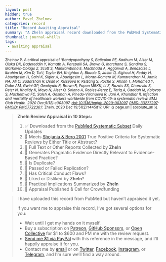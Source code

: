 ```yaml
---
layout: post
hidden: true
author: Pavel Zhelnov
categories: record
title: "Record Awaiting Appraisal"
summary: "A Zheln appraisal record downloaded from the PubMed Systematic Subset daily updates."
thumbnail: journal-whills
tags:
 - awaiting appraisal
---
```


<small id="citation">Zhelnov P. A critical appraisal of _‘Bandyopadhyay S, Baticulon RE, Kadhum M, Alser M, Ojuka DK, Badereddin Y, Kamath A, Parepalli SA, Brown G, Iharchane S, Gandino S, Markovic-Obiago Z, Scott S, Manirambona E, Machhada A, Aggarwal A, Benazaize L, Ibrahim M, Kim D, Tol I, Taylor EH, Knighton A, Bbaale D, Jasim D, Alghoul H, Reddy H, Abuelgasim H, Saini K, Sigler A, Abuelgasim L, Moran-Romero M, Kumarendran M, Jamie NA, Ali O, Sudarshan R, Dean R, Kissyova R, Kelzang S, Roche S, Ahsan T, Mohamed Y, Dube AM, Gwini GP, Gwokyala R, Brown R, Papon MRKK, Li Z, Ruzats SS, Charuvila S, Peter N, Khalidy K, Moyo N, Alser O, Solano A, Robles-Perez E, Tariq A, Gaddah M, Kolovos S, Muchemwa FC, Saleh A, Gosman A, Pinedo-Villanueva R, Jani A, Khundkar R. Infection and mortality of healthcare workers worldwide from COVID-19: a systematic review. BMJ Glob Health. 2020 Dec;5(12):e003097. [doi: 10.1136/bmjgh-2020-003097](https://doi.org/10.1136/bmjgh-2020-003097). [PMID: 33277297](https://pubmed.gov/33277297); [PMCID: PMC7722361](https://ncbi.nlm.nih.gov/pmc/PMC7722361)’._ Zheln. 2020 Dec 19;51(2):r445d17. URI: {{ page.url | absolute_url }}.</small>

> **Zheln Review Appraisal in 10 Steps:**
>
> 1. ✅ Downloaded from the [PubMed Systematic Subset](https://github.com/p1m-ortho/qs-global-ortho-search-queries/blob/global-sr-query/README.md) Daily Updates
> 2. 🔄 Meets [Shojania & Bero 2001](https://www.researchgate.net/publication/11820967_Taking_Advantage_of_the_Explosion_of_Systematic_Reviews_An_Efficient_MEDLINE_Search_Strategy) True Positive Criteria for Systematic Reviews by Either Title or Abstract?
> 3. 🔄 Full Text or Other Reports Collected by **Zheln**
> 4. 🔄 Generates Pragmatic Evidence Directly Relevant to Evidence-Based Practice?
> 5. 🔄 Is Duplicate?
> 6. 🔄 Passed or Failed Replication?
> 7. 🔄 Has Critical Conduct Flaws?
> 8. 🔄 Liked or Disliked by **Zheln**?
> 9. 🔄 Practical Implications Summarized by **Zheln**
> 10. 🔄 Appraisal Published & Call for Crowdfunding

> I have uploaded this record from PubMed but haven’t appraised it yet.
>
> If you want me to appraise this record, I’ve got several options for you:
> * Wait until I get my hands on it myself.
> * Buy a subscription on [Patreon](https://patreon.com/zheln), [GitHub Sponsors](https://github.com/sponsors/drzhelnov), or [Open Collective](https://opencollective.com/zheln) for $1 to $600 and PM me with the review request.
> * [Send me $1 via PayPal](https://paypal.me/pjelnov) with this reference in the message, and I’ll happily appraise it for you.
> * Contact me by [email](mailto:pavel@zheln.com) or on [Twitter](https://twitter.com/drzhelnov), [Facebook](https://facebook.com/drzhelnov), [Instagram](https://instagram.com/igzheln), or [Telegram](https://t.me/drzhelnov), and I’m sure we’ll find a way around.
